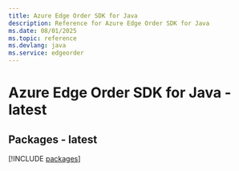 ```yaml
---
title: Azure Edge Order SDK for Java
description: Reference for Azure Edge Order SDK for Java
ms.date: 08/01/2025
ms.topic: reference
ms.devlang: java
ms.service: edgeorder
---
```

# Azure Edge Order SDK for Java - latest
## Packages - latest
[!INCLUDE [packages](edge-order-index.md)]